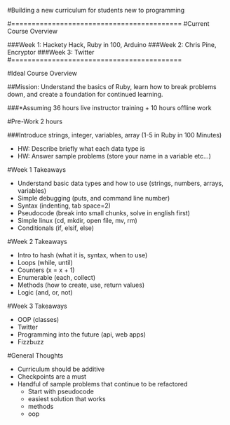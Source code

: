 #Building a new curriculum for students new to programming

#==========================================
#Current Course Overview

###Week 1: Hackety Hack, Ruby in 100, Arduino
###Week 2: Chris Pine, Encryptor
###Week 3: Twitter
#==========================================

#Ideal Course Overview

##Mission: Understand the basics of Ruby, learn how to break problems down, and create a foundation for continued learning.

###*Assuming 36 hours live instructor training + 10 hours offline work

#Pre-Work 2 hours

###Introduce strings, integer, variables, array (1-5 in Ruby in 100 Minutes)
  * HW: Describe briefly what each data type is
  * HW: Answer sample problems (store your name in a variable etc...)


#Week 1 Takeaways
  * Understand basic data types and how to use (strings, numbers, arrays, variables)
  * Simple debugging (puts, and command line number)
  * Syntax (indenting, tab space=2)
  * Pseudocode (break into small chunks, solve in english first)
  * Simple linux (cd, mkdir, open file, mv, rm)
  * Conditionals (if, elsif, else)

#Week 2 Takeaways
  * Intro to hash (what it is, syntax, when to use)
  * Loops (while, until)
  * Counters (x = x + 1)
  * Enumerable (each, collect)
  * Methods (how to create, use, return values)
  * Logic (and, or, not)

#Week 3 Takeaways
  * OOP (classes)
  * Twitter
  * Programming into the future (api, web apps)
  * Fizzbuzz

#General Thoughts
  * Curriculum should be additive
  * Checkpoints are a must
  * Handful of sample problems that continue to be refactored
    * Start with pseudocode
    * easiest solution that works
    * methods
    * oop
